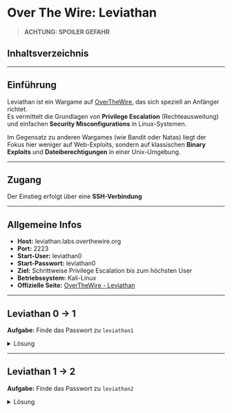 # Over The Wire: Leviathan

> **ACHTUNG: SPOILER GEFAHR**

## Inhaltsverzeichnis

----

## Einführung
Leviathan ist ein Wargame auf [OverTheWire](https://overthewire.org/wargames/), das sich speziell an Anfänger richtet.  
Es vermittelt die Grundlagen von **Privilege Escalation** (Rechteausweitung) und einfachen **Security Misconfigurations** in Linux-Systemen.  

Im Gegensatz zu anderen Wargames (wie Bandit oder Natas) liegt der Fokus hier weniger auf Web-Exploits, sondern auf klassischen **Binary Exploits** und **Dateiberechtigungen** in einer Unix-Umgebung.  

---

## Zugang
Der Einstieg erfolgt über eine **SSH-Verbindung**

---

## Allgemeine Infos
- **Host:** leviathan.labs.overthewire.org  
- **Port:** 2223  
- **Start-User:** leviathan0
- **Start-Passwort:** leviathan0
- **Ziel:** Schrittweise Privilege Escalation bis zum höchsten User
- **Betriebssystem:** Kali-Linux
- **Offizielle Seite:** [OverTheWire - Leviathan](https://overthewire.org/wargames/leviathan/)

---

## Leviathan 0 -> 1

**Aufgabe:** Finde das Passwort zu `leviathan1`

<details>
    <summary>Lösung</summary>

Als erstes müssen wir uns über `SSH` mit dem Benutzernamen und Passwort einloggen.
Gib dazu in deinem Terminal folgenden Befehl ein:

```bash
ssh leviathan0@leviathan.labs.overthewire.org -p 2223
```

Nach dem Befehl wirst du gefragt, ob du den Fingerprint bestätigen willst. Tippe `yes` ein, um fortzufahren.

![leviathan1 Zugang](/10-practice-labs/ressources/pictures/leviathan1.png)


Erfolgreich eingeloggt, sehen wir die Shell des Users `leviathan0` auf dem Host `@leviathan`.
Damit haben wir nun Zugriff auf die Daten des Users und können uns auf die Suche des Passworts machen.

Gib folgende Befehle ein, um das Passwort für das nächste Level zu erhalten:

```bash
ll    # listet alle Dateien und Verzeichnisse im aktuellen Verzeichnis, in dem sich der User befindet
cd .backup/    # cd wechselt in das Verzeichnis
ll    # listet die Dateien und Verzeichnisse im .backup/-Verzeichnis
cat bookmarks.html | grep passw
```

![leviathan1 Passwort](/10-practice-labs/ressources/pictures/leviathan1b.png)

**Erklärung:** 
- `ll`: Verzeichnis auflisten, auch versteckte Dateien/Verzeichnisse, sowie Berechtigungen
- `cd [PFAD]`: wechselt in den angegebenen Pfad
- `cat`: "Pager", um Inhalte der Dateien auszugeben (cat = concatenate)

</details>

---

## Leviathan 1 -> 2

**Aufgabe:** Finde das Passwort zu `leviathan2`

<details>
    <summary>Lösung</summary>

</details>
